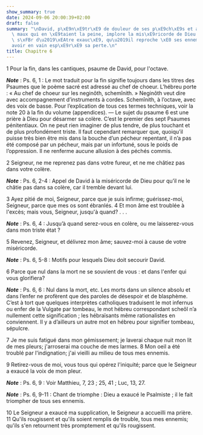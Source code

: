 ```yaml
---
show_summary: true
date: 2024-09-06 20:00:39+02:00
draft: false
summary: "\nDavid, p\xE9n\xE9tr\xE9 de douleur de ses p\xE9ch\xE9s et accabl\xE9 des\
  \ maux qui en \xE9taient la peine, implore la mis\xE9ricorde de Dieu.\nIl est si\
  \ s\xFBr d\u2019\xEAtre exauc\xE9, qu\u2019il reproche \xE0 ses ennemis d\u2019\
  avoir en vain esp\xE9r\xE9 sa perte.\n"
title: Chapitre 6
---
```





1 Pour la fin, dans les cantiques, psaume de David, pour l'octave.

***Note*** :  Ps. 6, 1 : Le mot traduit pour la fin signifie toujours dans les titres des Psaumes que le poème sacré est adressé au chef de choeur. L’hébreu porte : « Au chef de choeur sur les neginôth, schemînith. » Neginôth veut dire avec accompagnement d’instruments à cordes. Schemînith, à l’octave, avec des voix de basse. Pour l’explication de tous ces termes techniques, voir la note 20 à la fin du volume (appendices). ― Le sujet du psaume 6 est une prière à Dieu pour désarmer sa colère. C’est le premier des sept Psaumes pénitentiaux. On ne peut rien imaginer de plus tendre, de plus touchant et de plus profondément triste. Il faut cependant remarquer que, quoiqu’il puisse très bien être mis dans la bouche d’un pécheur repentant, il n’a pas été composé par un pécheur, mais par un infortuné, sous le poids de l’oppression. Il ne renferme aucune allusion à des péchés commis.


2 Seigneur, ne me reprenez pas dans votre fureur, et ne me châtiez pas dans votre colère.

***Note*** :  Ps. 6, 2-4 : Appel de David à la miséricorde de Dieu pour qu’il ne le châtie pas dans sa colère, car il tremble devant lui.

3 Ayez pitié de moi, Seigneur, parce que je suis infirme; guérissez-moi, Seigneur, parce que mes os sont ébranlés. 4 Et mon âme est troublée à l'excès; mais vous, Seigneur, jusqu'à quand? . . .

***Note*** :  Ps. 6, 4 : Jusqu’à quand serez-vous en colère, ou me laisserez-vous dans mon triste état ?


5 Revenez, Seigneur, et délivrez mon âme; sauvez-moi à cause de votre miséricorde.

***Note*** :  Ps. 6, 5-8 : Motifs pour lesquels Dieu doit secourir David.

6 Parce que nul dans la mort ne se souvient de vous : et dans l'enfer qui vous glorifiera?

***Note*** :  Ps. 6, 6 : Nul dans la mort, etc. Les morts dans un silence absolu et dans l’enfer ne profèrent que des paroles de désespoir et de blasphème. C’est à tort que quelques interprètes catholiques traduisent le mot infernus ou enfer de la Vulgate par tombeau, le mot hébreu correspondant scheôl n’a nullement cette signification ; les hébraïsants même rationalistes en conviennent. Il y a d’ailleurs un autre mot en hébreu pour signifier tombeau, sépulcre.


7 Je me suis fatigué dans mon gémissement; je laverai chaque nuit mon lit de mes pleurs; j'arroserai ma couche de mes larmes. 8 Mon oeil a été troublé par l'indignation; j'ai vieilli au milieu de tous mes ennemis.


9 Retirez-vous de moi, vous tous qui opérez l'iniquité; parce que le Seigneur a exaucé la voix de mon pleur.

***Note*** :  Ps. 6, 9 : Voir Matthieu, 7, 23 ; 25, 41 ; Luc, 13, 27.

***Note*** :  Ps. 6, 9-11 : Chant de triomphe : Dieu a exaucé le Psalmiste ; il le fait triompher de tous ses ennemis.

10 Le Seigneur a exaucé ma supplication, le Seigneur a accueilli ma prière. 11 Qu'ils rougissent et qu'ils soient remplis de trouble, tous mes ennemis; qu'ils s'en retournent très promptement et qu'ils rougissent.

